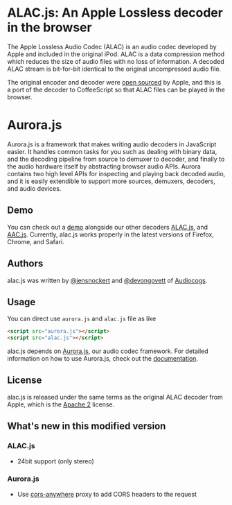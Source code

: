 ALAC.js: An Apple Lossless decoder in the browser
================================================================================

The Apple Lossless Audio Codec (ALAC) is an audio codec developed by Apple and included in the original iPod.
ALAC is a data compression method which reduces the size of audio files with no loss of information.
A decoded ALAC stream is bit-for-bit identical to the original uncompressed audio file.

The original encoder and decoder were [open sourced](http://alac.macosforge.org/) by Apple, 
and this is a port of the decoder to CoffeeScript so that ALAC files can be played in the browser.

Aurora.js
=========

Aurora.js is a framework that makes writing audio decoders in JavaScript easier.  It handles common 
tasks for you such as dealing with binary data, and the decoding pipeline from source to demuxer to 
decoder, and finally to the audio hardware itself by abstracting browser audio APIs.  Aurora contains 
two high level APIs for inspecting and playing back decoded audio, and it is easily extendible to support 
more sources, demuxers, decoders, and audio devices.

## Demo

You can check out a [demo](http://audiocogs.org/codecs/alac/) alongside our other decoders [ALAC.js](http://github.com/audiocogs/alac.js), and [AAC.js](http://github.com/audiocogs/aac.js). Currently, alac.js works properly in the latest versions of Firefox, Chrome, and Safari.

## Authors

alac.js was written by [@jensnockert](http://github.com/jensnockert) and [@devongovett](http://github.com/devongovett) 
of [Audiocogs](http://audiocogs.org/).

## Usage
    
You can direct use `aurora.js` and `alac.js` file as like
```html
<script src="aurora.js"></script>
<script src="alac.js"></script>
```

alac.js depends on [Aurora.js](https://github.com/audiocogs/aurora.js), our audio codec framework.
For detailed information on how to use Aurora.js, check out the [documentation](https://github.com/audiocogs/aurora.js/wiki).

    
## License

alac.js is released under the same terms as the original ALAC decoder from Apple, which is the 
[Apache 2](http://www.apache.org/licenses/LICENSE-2.0) license.

## What's new in this modified version

### ALAC.js
*   24bit support (only stereo)
### Aurora.js
*   Use [cors-anywhere](https://github.com/Rob--W/cors-anywhere) proxy to add CORS headers to the request
